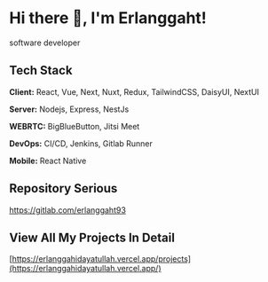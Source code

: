 
# Hi there 👋, I'm Erlanggaht!

software developer

## Tech Stack

**Client:** React, Vue, Next, Nuxt, Redux, TailwindCSS, DaisyUI, NextUI

**Server:** Nodejs, Express, NestJs

**WEBRTC:** BigBlueButton, Jitsi Meet

**DevOps:** CI/CD, Jenkins, Gitlab Runner

**Mobile:** React Native

## Repository Serious
https://gitlab.com/erlanggaht93

## View All My Projects In Detail

  [https://erlanggahidayatullah.vercel.app/projects](https://erlanggahidayatullah.vercel.app/)

